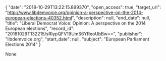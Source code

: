 {
  "date": "2018-10-29T13:22:15.899370", 
  "open_access": true, 
  "target_url": "http://www.libdemvoice.org/opinion-a-perspective-on-the-2014-european-elections-40352.html", 
  "description": null, 
  "end_date": null, 
  "title": "Liberal Democrat Voice: Opinion: A perspective on the 2014 European elections", 
  "record_id": "20181029T132215/sRIypQFV19UmS6YReoUbBw==", 
  "publisher": "libdemvoice.org", 
  "start_date": null, 
  "subject": "European Parliament Elections 2014"
}

None